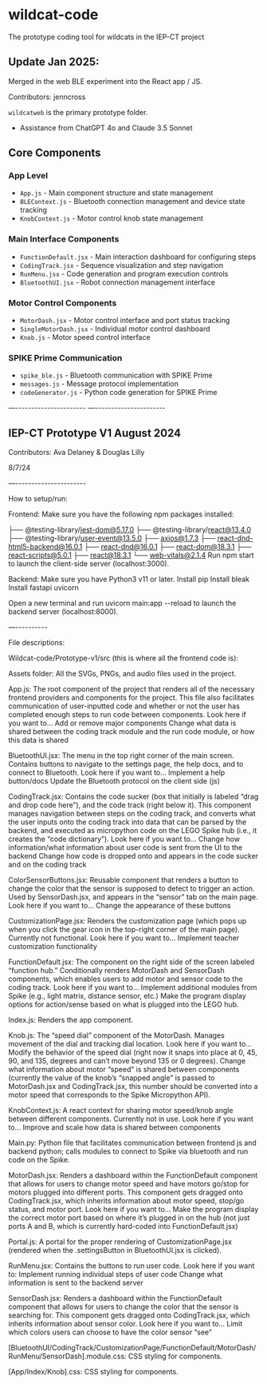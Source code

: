 # wildcat-code
The prototype coding tool for wildcats in the IEP-CT project

## Update Jan 2025:
Merged in the web BLE experiment into the React app / JS.

Contributors: jenncross

`wildcatweb` is the primary prototype folder. 
- Assistance from ChatGPT 4o and Claude 3.5 Sonnet

## Core Components

### App Level
- `App.js` - Main component structure and state management
- `BLEContext.js` - Bluetooth connection management and device state tracking
- `KnobContext.js` - Motor control knob state management

### Main Interface Components
- `FunctionDefault.jsx` - Main interaction dashboard for configuring steps
- `CodingTrack.jsx` - Sequence visualization and step navigation
- `RunMenu.jsx` - Code generation and program execution controls
- `BluetoothUI.jsx` - Robot connection management interface

### Motor Control Components
- `MotorDash.jsx` - Motor control interface and port status tracking
- `SingleMotorDash.jsx` - Individual motor control dashboard
- `Knob.js` - Motor speed control interface

### SPIKE Prime Communication
- `spike_ble.js` - Bluetooth communication with SPIKE Prime
- `messages.js` - Message protocol implementation
- `codeGenerator.js` - Python code generation for SPIKE Prime



—----------------------
—----------------------



## IEP-CT Prototype V1 August 2024

Contributors: Ava Delaney & Douglas Lilly

8/7/24

—----------------------

How to setup/run:

Frontend: Make sure you have the following npm packages installed:

├── @testing-library/jest-dom@5.17.0
├── @testing-library/react@13.4.0
├── @testing-library/user-event@13.5.0
├── axios@1.7.3
├── react-dnd-html5-backend@16.0.1
├── react-dnd@16.0.1
├── react-dom@18.3.1
├── react-scripts@5.0.1
├── react@18.3.1
└── web-vitals@2.1.4
Run npm start to launch the client-side server (localhost:3000).

Backend: Make sure you have Python3 v11 or later. 
Install pip
Install bleak
Install fastapi uvicorn

Open a new terminal and run uvicorn main:app --reload to launch the backend server (localhost:8000).

—----------

File descriptions:

Wildcat-code/Prototype-v1/src (this is where all the frontend code is):

Assets folder: All the SVGs, PNGs, and audio files used in the project.

App.js: The root component of the project that renders all of the necessary frontend providers and components for the project. This file also facilitates communication of user-inputted code and whether or not the user has completed enough steps to run code between components. Look here if you want to…
Add or remove major components
Change what data is shared between the coding track module and the run code module, or how this data is shared

BluetoothUI.jsx: The menu in the top right corner of the main screen. Contains buttons to navigate to the settings page, the help docs, and to connect to Bluetooth. 
Look here if you want to…
Implement a help button/docs
Update the Bluetooth protocol on the client side (js)

CodingTrack.jsx: Contains the code sucker (box that initially is labeled “drag and drop code here”), and the code track (right below it). This component manages navigation between steps on the coding track, and converts what the user inputs onto the coding track into data that can be parsed by the backend, and executed as micropython code on the LEGO Spike hub (i.e., it creates the “code dictionary”). 
Look here if you want to…
Change how information/what information about user code is sent from the UI to the backend
Change how code is dropped onto and appears in the code sucker and on the coding track

ColorSensorButtons.jsx: Reusable component that renders a button to change the color that the sensor is supposed to detect to trigger an action. Used by SensorDash.jsx, and appears in the “sensor” tab on the main page.
Look here if you want to…
Change the appearance of these buttons

CustomizationPage.jsx: Renders the customization page (which pops up when you click the gear icon in the top-right corner of the main page). Currently not functional.
Look here if you want to…
Implement teacher customization functionality

FunctionDefault.jsx: The component on the right side of the screen labeled “function hub.” Conditionally renders MotorDash and SensorDash components, which enables users to add motor and sensor code to the coding track.
Look here if you want to…
Implement additional modules from Spike (e.g., light matrix, distance sensor, etc.)
Make the program display options for action/sense based on what is plugged into the LEGO hub.

Index.js: Renders the app component.

Knob.js: The “speed dial” component of the MotorDash. Manages movement of the dial and tracking dial location.
Look here if you want to…
Modify the behavior of the speed dial (right now it snaps into place at 0, 45, 90, and 135, degrees and can’t move beyond 135 or 0 degrees).
Change what information about motor “speed” is shared between components (currently the value of the knob’s “snapped angle” is passed to MotorDash.jsx and CodingTrack.jsx, this number should be converted into a motor speed that corresponds to the Spike Micropython API).

KnobContext.js: A react context for sharing motor speed/knob angle between different components. Currently not in use.
Look here if you want to…
Improve and scale how data is shared between components

Main.py: Python file that facilitates communication between frontend js and backend python; calls modules to connect to Spike via bluetooth and run code on the Spike.

MotorDash.jsx: Renders a dashboard within the FunctionDefault component that allows for users to change motor speed and have motors go/stop for motors plugged into different ports. This component gets dragged onto CodingTrack.jsx, which inherits information about motor speed, stop/go status, and motor port.
Look here if you want to…
Make the program display the correct motor port based on where it’s plugged in on the hub (not just ports A and B, which is currently hard-coded into FunctionDefault.jsx)

Portal.js: A portal for the proper rendering of CustomizationPage.jsx (rendered when the .settingsButton in BluetoothUI.jsx is clicked).

RunMenu.jsx: Contains the buttons to run user code.
Look here if you want to:
Implement running individual steps of user code
Change what information is sent to the backend server

SensorDash.jsx: Renders a dashboard within the FunctionDefault component that allows for users to change the color that the sensor is searching for. This component gets dragged onto CodingTrack.jsx, which inherits information about sensor color.
Look here if you want to…
Limit which colors users can choose to have the color sensor “see”

[BluetoothUI/CodingTrack/CustomizationPage/FunctionDefault/MotorDash/RunMenu/SensorDash].module.css: CSS styling for components.

[App/Index/Knob].css: CSS styling for components.

